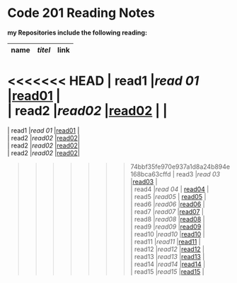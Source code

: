 # Code 201 Reading Notes

**my Repositories include the following reading:**

| **name**   | *titel*  | link                                                                 
|------------|----------|------------------------------------------------------------------|
<<<<<<< HEAD
| read1      |*read 01* |[read01]( https://saharkhaled89.github.io/reading-notes/class-01)        |   
| read2      |*read02*  |[read02](  https://saharkhaled89.github.io/reading-notes/class-02) |                                               |                                               
=======
| read1      |*read 01* |[read01]( https://saharkhaled89.github.io/reading-notes/class-01) |   
| read2      |*read02*  |[read02](  https://saharkhaled89.github.io/reading-notes/class-02)|                                               
| read2      |*read02*  |[read02](  https://saharkhaled89.github.io/reading-notes/class-02)|                                              
| read2      |*read02*  |[read02](https://saharkhaled89.github.io/reading-notes/class-02)|                                               
>>>>>>> 74bbf35fe970e937a1d8a24b894e168bca63cffd
| read3      |*read 03* |[read03](  )                                                      |                                               
| read4      |*read 04* | [read04]()                                                       |   
| read5      |*read05*  | [read05]()                                                      |   
| read6      |*read06*  |[read06]()                                                        |   
| read7      |*read07*  |[read07]()                                                        |   
| read8      |*read08*  |[read08]()                                                        |   
| read9      |*read09*  |[read09]()                                                        |   
| read10     |*read10*  |[read10]()                                                        |   
| read11     |*read11*  |[read11]()                                                        |   
| read12     |*read12*  |[read12]()                                                        |   
| read13     |*read13*  |[read13]()                                                        |   
| read14     |*read14*  |[read14]()                                                        |   
| read15     |*read15*  |[read15]()                                                        |   
